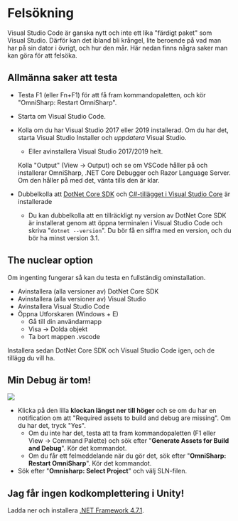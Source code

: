 # Felsökning

Visual Studio Code är ganska nytt och inte ett lika "färdigt paket" som Visual Studio. Därför kan det ibland bli krångel, lite beroende på vad man har på sin dator i övrigt, och hur den mår. Här nedan finns några saker man kan göra för att felsöka.

## Allmänna saker att testa

* Testa F1 (eller Fn+F1) för att få fram kommandopaletten, och kör "OmniSharp: Restart OmniSharp".
* Starta om Visual Studio Code.
*   Kolla om du har Visual Studio 2017 eller 2019 installerad. Om du har det, starta Visual Studio Installer och _uppdatera_ Visual Studio.

    * Eller avinstallera Visual Studio 2017/2019 helt.

    Kolla "Output" (View → Output) och se om VSCode håller på och installerar OmniSharp, .NET Core Debugger och Razor Language Server. Om den håller på med det, vänta tills den är klar.
* Dubbelkolla att [DotNet Core SDK](https://dotnet.microsoft.com/download) och [C#-tillägget i Visual Studio Core](https://marketplace.visualstudio.com/items?itemName=ms-dotnettools.csharp) är installerade
  * Du kan dubbelkolla att en tillräckligt ny version av DotNet Core SDK är installerat genom att öppna terminalen i Visual Studio Code och skriva "`dotnet --version`". Du bör få en siffra med en version, och du bör ha minst version 3.1.

## The nuclear option

Om ingenting fungerar så kan du testa en fullständig ominstallation.

* Avinstallera (alla versioner av) DotNet Core SDK
* Avinstallera (alla versioner av) Visual Studio
* Avinstallera Visual Studio Code
* Öppna Utforskaren (Windows + E)
  * Gå till din användarmapp
  * Visa → Dolda objekt
  * Ta bort mappen .vscode

Installera sedan DotNet Core SDK och Visual Studio Code igen, och de tillägg du vill ha.

## Min Debug är tom!

![](../../images/image-18.png) 

* Klicka på den lilla **klockan längst ner till höger** och se om du har en notification om att "Required assets to build and debug are missing". Om du har det, tryck "Yes".
  * Om du inte har det, testa att ta fram kommandopaletten (F1 eller View → Command Palette) och sök efter "**Generate Assets for Build and Debug**". Kör det kommandot.
  * Om du får ett felmeddelande när du gör det, sök efter "**OmniSharp: Restart OmniSharp**". Kör det kommandot.
* Sök efter "**Omnisharp: Select Project**" och välj SLN-filen.

## Jag får ingen kodkomplettering i Unity!

Ladda ner och installera [.NET Framework 4.7.1](https://dotnet.microsoft.com/download/dotnet-framework/thank-you/net471-developer-pack-offline-installer).
